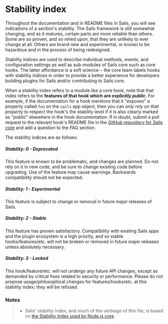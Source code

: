 # Stability index

Throughout the documentation and in README files in Sails, you will see indications of a section's stability. The Sails framework is still somewhat changing, and as it matures, certain parts are more reliable than others. Some are so proven, and so relied upon, that they are unlikely to ever change at all. Others are brand new and experimental, or known to be hazardous and in the process of being redesigned.

Stability indices are used to describe individual methods, events, and configuration settings _as well_ as sub-modules of Sails core such as core hooks.  The latter affordance is a soft science-- the core team labels hooks with stability indices in order to provide a better experience for developers building plugins for Sails and/or contributing to Sails core.

When a stability index refers to a module like a core hook, note that that index refers to the **features of that hook which are _explicitly public_**.  For example, if the documentation for a hook mentions that it "exposes" a property called `foo` on the `sails` app object, then you can _only rely on that property_ to respect the hook's the stability level if it is also clearly marked as "public" elsewhere in the hook documentation.  If in doubt, submit a pull request to the relevant hook's README file in the [GitHub repository for Sails core](https://github.com/balderdashy/sails) and add a question to the FAQ section.

The stability indices are as follows:

##### Stability: 0 - Deprecated
This feature is known to be problematic, and changes are planned.  Do not rely on it in new code, and be sure to change existing code before upgrading.  Use of the feature may cause warnings.  Backwards compatibility should not be expected.

##### Stability: 1 - Experimental
This feature is subject to change or removal in future major releases of Sails.

##### Stability: 2 - Stable
This feature has proven satisfactory. Compatibility with existing Sails apps and the plugin ecosystem is a high priority, and so stable hooks/features/etc. will not be broken or removed in future major releases unless absolutely necessary.

##### Stability: 3 - Locked
This hook/feature/etc. will not undergo any future API changes, except as demanded by critical fixes related to security or performance.  Please do not propose usage/philosophical changes for features/hooks/etc. at this stability index; they will be refused.



### Notes
> - Sails' stability index, and much of the verbiage of this file, is based on [the Stability Index used by Node.js core](https://nodejs.org/api/documentation.html#documentation_stability_index).

<docmeta name="notShownOnWebsite" value="true">
